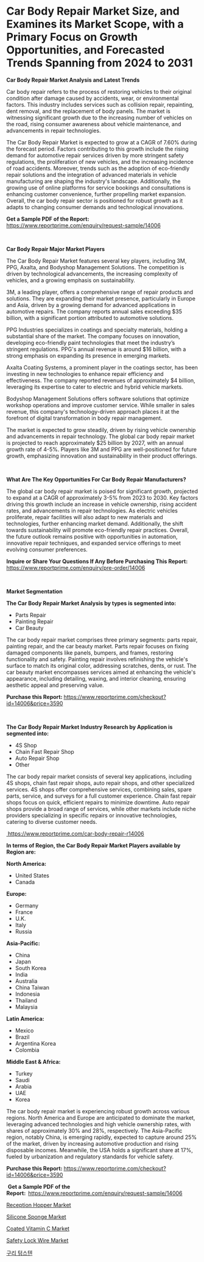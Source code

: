 <p><h1>Car Body Repair Market Size, and Examines its Market Scope, with a Primary Focus on Growth Opportunities, and Forecasted Trends Spanning from 2024 to 2031</h1></p><p><strong>Car Body Repair Market Analysis and Latest Trends</strong></p>
<p><p>Car body repair refers to the process of restoring vehicles to their original condition after damage caused by accidents, wear, or environmental factors. This industry includes services such as collision repair, repainting, dent removal, and the replacement of body panels. The market is witnessing significant growth due to the increasing number of vehicles on the road, rising consumer awareness about vehicle maintenance, and advancements in repair technologies.</p><p>The Car Body Repair Market is expected to grow at a CAGR of 7.60% during the forecast period. Factors contributing to this growth include the rising demand for automotive repair services driven by more stringent safety regulations, the proliferation of new vehicles, and the increasing incidence of road accidents. Moreover, trends such as the adoption of eco-friendly repair solutions and the integration of advanced materials in vehicle manufacturing are shaping the industry's landscape. Additionally, the growing use of online platforms for service bookings and consultations is enhancing customer convenience, further propelling market expansion. Overall, the car body repair sector is positioned for robust growth as it adapts to changing consumer demands and technological innovations.</p></p>
<p><strong>Get a Sample PDF of the Report:&nbsp;</strong> <a href="https://www.reportprime.com/enquiry/request-sample/14006">https://www.reportprime.com/enquiry/request-sample/14006</a></p>
<p>&nbsp;</p>
<p><strong>Car Body Repair Major Market Players</strong></p>
<p><p>The Car Body Repair Market features several key players, including 3M, PPG, Axalta, and Bodyshop Management Solutions. The competition is driven by technological advancements, the increasing complexity of vehicles, and a growing emphasis on sustainability.</p><p>3M, a leading player, offers a comprehensive range of repair products and solutions. They are expanding their market presence, particularly in Europe and Asia, driven by a growing demand for advanced applications in automotive repairs. The company reports annual sales exceeding $35 billion, with a significant portion attributed to automotive solutions.</p><p>PPG Industries specializes in coatings and specialty materials, holding a substantial share of the market. The company focuses on innovation, developing eco-friendly paint technologies that meet the industry’s stringent regulations. PPG's annual revenue is around $16 billion, with a strong emphasis on expanding its presence in emerging markets.</p><p>Axalta Coating Systems, a prominent player in the coatings sector, has been investing in new technologies to enhance repair efficiency and effectiveness. The company reported revenues of approximately $4 billion, leveraging its expertise to cater to electric and hybrid vehicle markets.</p><p>Bodyshop Management Solutions offers software solutions that optimize workshop operations and improve customer service. While smaller in sales revenue, this company's technology-driven approach places it at the forefront of digital transformation in body repair management.</p><p>The market is expected to grow steadily, driven by rising vehicle ownership and advancements in repair technology. The global car body repair market is projected to reach approximately $25 billion by 2027, with an annual growth rate of 4-5%. Players like 3M and PPG are well-positioned for future growth, emphasizing innovation and sustainability in their product offerings.</p></p>
<p>&nbsp;</p>
<p><strong>What Are The Key Opportunities For Car Body Repair Manufacturers?</strong></p>
<p><p>The global car body repair market is poised for significant growth, projected to expand at a CAGR of approximately 3-5% from 2023 to 2030. Key factors driving this growth include an increase in vehicle ownership, rising accident rates, and advancements in repair technologies. As electric vehicles proliferate, repair facilities will also adapt to new materials and technologies, further enhancing market demand. Additionally, the shift towards sustainability will promote eco-friendly repair practices. Overall, the future outlook remains positive with opportunities in automation, innovative repair techniques, and expanded service offerings to meet evolving consumer preferences.</p></p>
<p><strong>Inquire or Share Your Questions If Any Before Purchasing This Report:</strong> <a href="https://www.reportprime.com/enquiry/pre-order/14006">https://www.reportprime.com/enquiry/pre-order/14006</a></p>
<p>&nbsp;</p>
<p><strong>Market Segmentation</strong></p>
<p><strong>The Car Body Repair Market Analysis by types is segmented into:</strong></p>
<p><ul><li>Parts Repair</li><li>Painting Repair</li><li>Car Beauty</li></ul></p>
<p><p>The car body repair market comprises three primary segments: parts repair, painting repair, and the car beauty market. Parts repair focuses on fixing damaged components like panels, bumpers, and frames, restoring functionality and safety. Painting repair involves refinishing the vehicle's surface to match its original color, addressing scratches, dents, or rust. The car beauty market encompasses services aimed at enhancing the vehicle's appearance, including detailing, waxing, and interior cleaning, ensuring aesthetic appeal and preserving value.</p></p>
<p><strong>Purchase this Report:&nbsp;</strong><a href="https://www.reportprime.com/checkout?id=14006&price=3590">https://www.reportprime.com/checkout?id=14006&price=3590</a></p>
<p>&nbsp;</p>
<p><strong>The Car Body Repair Market Industry Research by Application is segmented into:</strong></p>
<p><ul><li>4S Shop</li><li>Chain Fast Repair Shop</li><li>Auto Repair Shop</li><li>Other</li></ul></p>
<p><p>The car body repair market consists of several key applications, including 4S shops, chain fast repair shops, auto repair shops, and other specialized services. 4S shops offer comprehensive services, combining sales, spare parts, service, and surveys for a full customer experience. Chain fast repair shops focus on quick, efficient repairs to minimize downtime. Auto repair shops provide a broad range of services, while other markets include niche providers specializing in specific repairs or innovative technologies, catering to diverse customer needs.</p></p>
<p><a href="https://www.reportprime.com/car-body-repair-r14006">&nbsp;https://www.reportprime.com/car-body-repair-r14006</a></p>
<p><strong>In terms of Region, the Car Body Repair Market Players available by Region are:</strong></p>
<p>
    <p> <strong> North America: </strong>
        <ul>
            <li>United States</li>
            <li>Canada</li>
        </ul>
        </p> 
    <p> <strong> Europe: </strong>
        <ul>
            <li>Germany</li>
            <li>France</li>
            <li>U.K.</li>
            <li>Italy</li>
            <li>Russia</li>
        </ul>
        </p> 
    <p> <strong> Asia-Pacific: </strong>
        <ul>
            <li>China</li>
            <li>Japan</li>
            <li>South Korea</li>
            <li>India</li>
            <li>Australia</li>
            <li>China Taiwan</li>
            <li>Indonesia</li>
            <li>Thailand</li>
            <li>Malaysia</li>
        </ul>
        </p> 
    <p> <strong> Latin America: </strong>
        <ul>
            <li>Mexico</li>
            <li>Brazil</li>
            <li>Argentina Korea</li>
            <li>Colombia</li>
        </ul>
        </p> 
    <p> <strong> Middle East & Africa: </strong>
        <ul>
            <li>Turkey</li>
            <li>Saudi</li>
            <li>Arabia</li>
            <li>UAE</li>
            <li>Korea</li>
        </ul>
    </p>
    </p>
<p><p>The car body repair market is experiencing robust growth across various regions. North America and Europe are anticipated to dominate the market, leveraging advanced technologies and high vehicle ownership rates, with shares of approximately 30% and 28%, respectively. The Asia-Pacific region, notably China, is emerging rapidly, expected to capture around 25% of the market, driven by increasing automotive production and rising disposable incomes. Meanwhile, the USA holds a significant share at 17%, fueled by urbanization and regulatory standards for vehicle safety.</p></p>
<p><strong>Purchase this Report: </strong><a href="https://www.reportprime.com/checkout?id=14006&price=3590">https://www.reportprime.com/checkout?id=14006&price=3590</a></p>
<p>&nbsp;<strong>Get a Sample PDF of the Report:&nbsp;&nbsp;</strong><a href="https://www.reportprime.com/enquiry/request-sample/14006">https://www.reportprime.com/enquiry/request-sample/14006</a></p>
<p><strong></strong></p>
<p><p><a href="https://medium.com/@hskdk2672/this-report-on-reception-hopper-market-is-a-comprehensive-analysis-of-market-shares-strategies-0131f9ce6084">Reception Hopper Market</a></p><p><a href="https://www.linkedin.com/pulse/silicone-sponge-market-emerging-trends-future-prospects-period-cvnie?trackingId=LczcqYe6QquDMzKur2fBVQ%3D%3D">Silicone Sponge Market</a></p><p><a href="https://www.linkedin.com/pulse/coated-vitamin-c-market-trends-regional-insights-forecasted-9thse?trackingId=aI%2BvaflyREKGiYssJAYs4Q%3D%3D">Coated Vitamin C Market</a></p><p><a href="https://issuu.com/reportprime-2/docs/safety-lock-wire-market-size-2030.p_e9e3fc29d24b6d">Safety Lock Wire Market</a></p><p><a href="https://github.com/sougarounis/Market-Research-Report-List-6/blob/main/46387326955.md">구리 텅스텐</a></p></p>